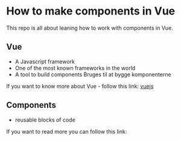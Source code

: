 # How to make components in Vue

This repo is all about leaning how to work with components in Vue.

## Vue

* A Javascript framework
* One of the most known frameworks in the world
* A tool to build components Bruges til at bygge komponenterne

If you want to know more about Vue - follow this link: [vuejs](https://vuejs.org/v2/guide/index.html)

## Components

* reusable blocks of code

If you want to read more you can follow this link: 